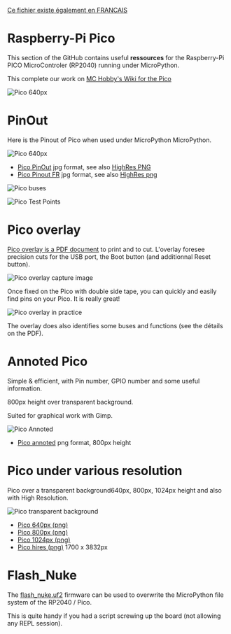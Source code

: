 [Ce fichier existe également en FRANCAIS](readme.md)
# Raspberry-Pi Pico

This section of the GitHub contains useful __ressources__ for the Raspberry-Pi PICO MicroControler (RP2040) running under MicroPython.

This complete our work on [MC Hobby's Wiki for the Pico](https://wiki.mchobby.be/index.php?title=MicroPython-Accueil#Pico_.28Raspberry-Pi.29)

![Pico 640px](docs/_static/PICO-640px.png)

# PinOut
Here is the Pinout of Pico when used under MicroPython MicroPython.

![Pico 640px](docs/_static/Pico.jpg)

* [Pico PinOut](docs/_static/Pico.jpg) jpg format, see also [HighRes PNG](docs/_static/Pico.png)
* [Pico Pinout FR](docs/_static/Pico_FR.jpg)  jpg format, see also [HighRes png](docs/_static/Pico_FR.png)

![Pico buses](docs/_static/buses.jpg)

![Pico Test Points](docs/_static/RASPBERRY-PICO-BOTTOM.jpg)

# Pico overlay
[Pico overlay is a PDF document](docs/_static/Pico-overlay.pdf) to print and to cut. L'overlay foresee precision cuts for the USB port, the Boot button (and additionnal Reset button).

![Pico overlay capture image](docs/_static/Pico-overlay.png)

Once fixed on the Pico with double side tape, you can quickly and easily find pins on your Pico. It is really great!

![Pico overlay in practice](docs/_static/Pico-overlay-example.png)

The overlay does also identifies some buses and functions (see the détails on the PDF).

# Annoted Pico
Simple & efficient, with Pin number, GPIO number and some useful information.

800px height over transparent background.

Suited for graphical work with Gimp.

![Pico Annoted](docs/_static/PICO-800px-annoted.png)

* [Pico annoted](docs/_static/PICO-800px-annoted.png) png format, 800px height

# Pico under various resolution

Pico over a transparent background640px, 800px, 1024px height and also with High Resolution.

![Pico transparent background](docs/_static/PICO-640px.png)

* [Pico 640px (png)](docs/_static/PICO-640px.png)
* [Pico 800px (png)](docs/_static/PICO-800px.png)
* [Pico 1024px (png)](docs/_static/PICO-1024px.png)
* [Pico hires (png)](docs/_static/PICO-high-res.png) 1700 x 3832px

# Flash_Nuke

The [flash_nuke.uf2](rp2-pico-flash_nuke.uf2) firmware can be used to overwrite the MicroPython file system of the RP2040 / Pico.

This is quite handy if you had a script screwing up the board (not allowing any REPL session).
